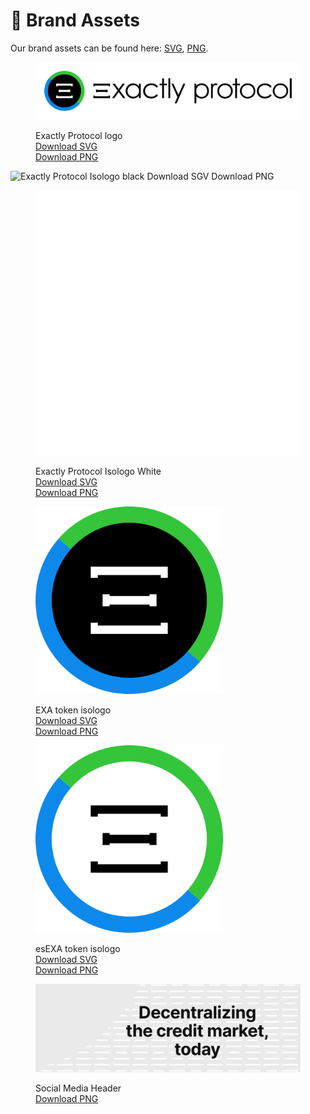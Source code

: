 # 📣 Brand Assets

Our brand assets can be found here: [SVG](https://drive.google.com/drive/folders/1u6KQVrghW8qGpU1cDZBz1ZkBYn5-mIwz?usp=sharing), [PNG](https://drive.google.com/drive/folders/1UairaFzVVL3ffS9AfDN0dkoBksh0CC4N?usp=sharing).

<figure><img src="../.gitbook/assets/Exactly Protocol - Logo.svg" alt=""><figcaption><p>Exactly Protocol logo<br><a href="https://drive.google.com/file/d/1e0fsq7ZoUBOb3pTwsG5x3cY4yJ5RDrWx/view?usp=drive_link">Download SVG</a><br><a href="https://drive.google.com/file/d/1HXc3gGrvzhEiSrSluxEN6BZeGNXpanKJ/view?usp=drive_link">Download PNG</a></p></figcaption></figure>

![Exactly Protocol Isologo black
Download SGV
Download PNG](<../.gitbook/assets/Isologo - Black.svg>)

<figure><img src="../.gitbook/assets/Exactly isologo white (2).svg" alt=""><figcaption><p>Exactly Protocol Isologo White<br><a href="https://drive.google.com/drive/folders/1u6KQVrghW8qGpU1cDZBz1ZkBYn5-mIwz">Download SVG</a><br><a href="https://drive.google.com/drive/folders/1UairaFzVVL3ffS9AfDN0dkoBksh0CC4N">Download PNG</a></p></figcaption></figure>

<figure><img src="../.gitbook/assets/EXA.svg" alt="" width="300"><figcaption><p>EXA token isologo<br><a href="https://drive.google.com/drive/folders/1u6KQVrghW8qGpU1cDZBz1ZkBYn5-mIwz">Download SVG</a><br><a href="https://drive.google.com/drive/folders/1UairaFzVVL3ffS9AfDN0dkoBksh0CC4N">Download PNG</a></p></figcaption></figure>

<figure><img src="../.gitbook/assets/esEXA (4).svg" alt="" width="300"><figcaption><p>esEXA token isologo<br><a href="https://drive.google.com/file/d/1CC0OpfrV2wPHkUNpItDsnhO9F8UNlk3Z/view?usp=drive_link">Download SVG</a><br><a href="https://drive.google.com/file/d/1yjNsnV1mtymH1lHOAbt6ynFG2s9R3YQ0/view?usp=drive_link">Download PNG</a></p></figcaption></figure>



<figure><img src="../.gitbook/assets/TW - Header.png" alt=""><figcaption><p>Social Media Header<br><a href="https://drive.google.com/file/d/1ukXCNW6rL706pEpWUKTv-K--yNuHy1JO/view?usp=drive_link">Download PNG</a></p></figcaption></figure>

